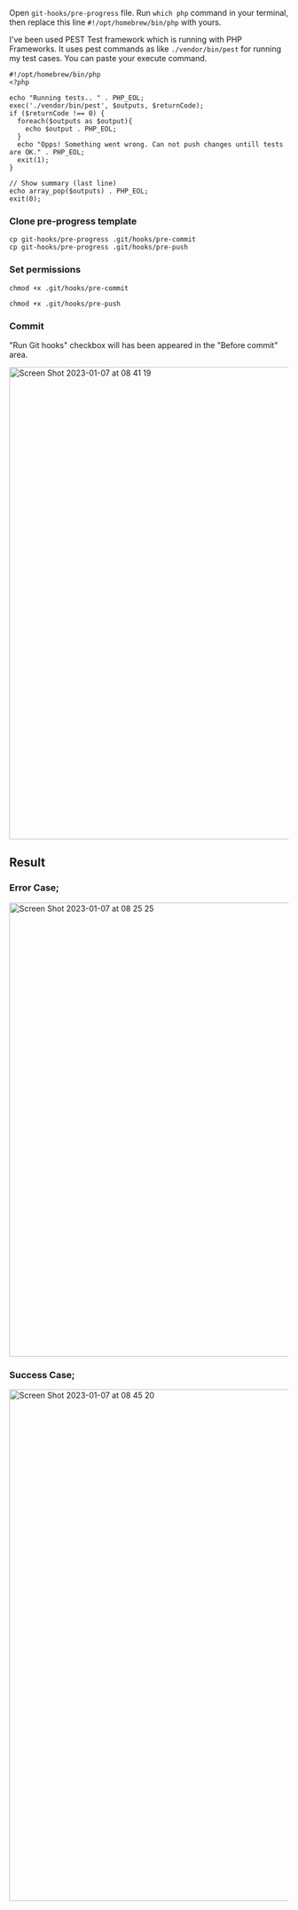 Open ```git-hooks/pre-progress``` file.
Run ```which php``` command in your terminal, then replace this line ```#!/opt/homebrew/bin/php``` with yours. 

I've been used PEST Test framework which is running with PHP Frameworks. It uses pest commands as like ```./vendor/bin/pest``` for running my test cases. You can paste your execute command. 

```
#!/opt/homebrew/bin/php
<?php

echo "Running tests.. " . PHP_EOL;
exec('./vendor/bin/pest', $outputs, $returnCode);
if ($returnCode !== 0) {
  foreach($outputs as $output){
    echo $output . PHP_EOL;
  }
  echo "Opps! Something went wrong. Can not push changes untill tests are OK." . PHP_EOL;
  exit(1);
}

// Show summary (last line)
echo array_pop($outputs) . PHP_EOL;
exit(0);
```

### Clone pre-progress template 
```
cp git-hooks/pre-progress .git/hooks/pre-commit
cp git-hooks/pre-progress .git/hooks/pre-push
```

### Set permissions
```
chmod +x .git/hooks/pre-commit
```

```
chmod +x .git/hooks/pre-push
```

### Commit
"Run Git hooks" checkbox will has been appeared in the "Before commit" area.

<img width="851" alt="Screen Shot 2023-01-07 at 08 41 19" src="https://user-images.githubusercontent.com/4670039/211133153-ad3b7c5b-f631-4a7b-a43b-cb5727cfb1e9.png">


## Result
### Error Case;
<img width="818" alt="Screen Shot 2023-01-07 at 08 25 25" src="https://user-images.githubusercontent.com/4670039/211132689-36cf62a7-13be-47db-a62f-1f3e12ecdae5.png">

### Success Case;
<img width="922" alt="Screen Shot 2023-01-07 at 08 45 20" src="https://user-images.githubusercontent.com/4670039/211133362-12d749d3-3528-4d51-bfbe-fc56018323ca.png">
